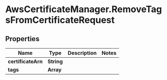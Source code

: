 # AwsCertificateManager.RemoveTagsFromCertificateRequest

## Properties

Name | Type | Description | Notes
------------ | ------------- | ------------- | -------------
**certificateArn** | **String** |  | 
**tags** | **Array** |  | 


